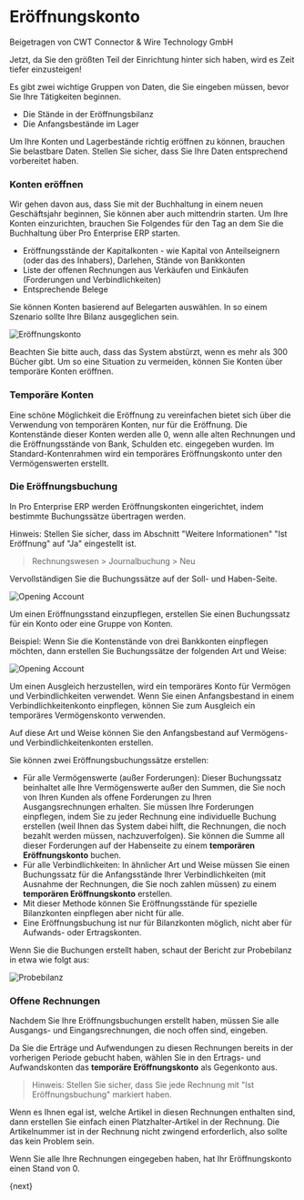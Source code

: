 <!-- add-breadcrumbs -->
# Eröffnungskonto
<span class="text-muted contributed-by">Beigetragen von CWT Connector & Wire Technology GmbH</span>

Jetzt, da Sie den größten Teil der Einrichtung hinter sich haben, wird es Zeit tiefer einzusteigen!

Es gibt zwei wichtige Gruppen von Daten, die Sie eingeben müssen, bevor Sie Ihre Tätigkeiten beginnen.

* Die Stände in der Eröffnungsbilanz
* Die Anfangsbestände im Lager

Um Ihre Konten und Lagerbestände richtig eröffnen zu können, brauchen Sie belastbare Daten. Stellen Sie sicher, dass Sie Ihre Daten entsprechend vorbereitet haben.

### Konten eröffnen

Wir gehen davon aus, dass Sie mit der Buchhaltung in einem neuen Geschäftsjahr beginnen, Sie können aber auch mittendrin starten. Um Ihre Konten einzurichten, brauchen Sie Folgendes für den Tag an dem Sie die Buchhaltung über Pro Enterprise ERP starten.

* Eröffnungsstände der Kapitalkonten - wie Kapital von Anteilseignern (oder das des Inhabers), Darlehen, Stände von Bankkonten
* Liste der offenen Rechnungen aus Verkäufen und Einkäufen (Forderungen und Verbindlichkeiten)
* Entsprechende Belege

Sie können Konten basierend auf Belegarten auswählen. In so einem Szenario sollte Ihre Bilanz ausgeglichen sein.

<img class="screenshot" alt="Eröffnungskonto" src="/docs/assets/img/accounts/opening-account-1.png">

Beachten Sie bitte auch, dass das System abstürzt, wenn es mehr als 300 Bücher gibt. Um so eine Situation zu vermeiden, können Sie Konten über temporäre Konten eröffnen.

### Temporäre Konten

Eine schöne Möglichkeit die Eröffnung zu vereinfachen bietet sich über die Verwendung von temporären Konten, nur für die Eröffnung. Die Kontenstände dieser Konten werden alle 0, wenn alle alten Rechnungen und die Eröffnungsstände von Bank, Schulden etc. eingegeben wurden. Im Standard-Kontenrahmen wird ein temporäres Eröffnungskonto unter den Vermögenswerten erstellt.

### Die Eröffnungsbuchung

In Pro Enterprise ERP werden Eröffnungskonten eingerichtet, indem bestimmte Buchungssätze übertragen werden.

Hinweis: Stellen Sie sicher, dass im Abschnitt "Weitere Informationen" "Ist Eröffnung" auf "Ja" eingestellt ist.

> Rechnungswesen > Journalbuchung > Neu

Vervollständigen Sie die Buchungssätze auf der Soll- und Haben-Seite.

<img class="screenshot" alt="Opening Account" src="/docs/assets/img/accounts/opening-6.png">

Um einen Eröffnungsstand einzupflegen, erstellen Sie einen Buchungssatz für ein Konto oder eine Gruppe von Konten.

Beispiel: Wenn Sie die Kontenstände von drei Bankkonten einpflegen möchten, dann erstellen Sie Buchungssätze der folgenden Art und Weise:

<img class="screenshot" alt="Opening Account" src="/docs/assets/img/accounts/opening-3.png">

Um einen Ausgleich herzustellen, wird ein temporäres Konto für Vermögen und Verbindlichkeiten verwendet. Wenn Sie einen Anfangsbestand in einem Verbindlichkeitenkonto einpflegen, können Sie zum Ausgleich ein temporäres Vermögenskonto verwenden.

Auf diese Art und Weise können Sie den Anfangsbestand auf Vermögens- und Verbindlichkeitenkonten erstellen.

Sie können zwei Eröffnungsbuchungssätze erstellen:

* Für alle Vermögenswerte (außer Forderungen): Dieser Buchungssatz beinhaltet alle Ihre Vermögenswerte außer den Summen, die Sie noch von Ihren Kunden als offene Forderungen zu Ihren Ausgangsrechnungen erhalten. Sie müssen Ihre Forderungen einpflegen, indem Sie zu jeder Rechnung eine individuelle Buchung erstellen (weil Ihnen das System dabei hilft, die Rechnungen, die noch bezahlt werden müssen, nachzuverfolgen). Sie können die Summe all dieser Forderungen auf der Habenseite zu einem **temporären Eröffnungskonto** buchen.
* Für alle Verbindlichkeiten: In ähnlicher Art und Weise müssen Sie einen Buchungssatz für die Anfangsstände Ihrer Verbindlichkeiten (mit Ausnahme der Rechnungen, die Sie noch zahlen müssen) zu einem **temporären Eröffnungskonto** erstellen.
* Mit dieser Methode können Sie Eröffnungsstände für spezielle Bilanzkonten einpflegen aber nicht für alle.
* Eine Eröffnungsbuchung ist nur für Bilanzkonten möglich, nicht aber für Aufwands- oder Ertragskonten.

Wenn Sie die Buchungen erstellt haben, schaut der Bericht zur Probebilanz in etwa wie folgt aus:

<img class="screenshot" alt="Probebilanz" src="/docs/assets/img/accounts/opening-4.png">


### Offene Rechnungen

Nachdem Sie Ihre Eröffnungsbuchungen erstellt haben, müssen Sie alle Ausgangs- und Eingangsrechnungen, die noch offen sind, eingeben.

Da Sie die Erträge und Aufwendungen zu diesen Rechnungen bereits in der vorherigen Periode gebucht haben, wählen Sie in den Ertrags- und Aufwandskonten das **temporäre Eröffnungskonto** als Gegenkonto aus.

> Hinweis: Stellen Sie sicher, dass Sie jede Rechnung mit "Ist Eröffnungsbuchung" markiert haben.

Wenn es Ihnen egal ist, welche Artikel in diesen Rechnungen enthalten sind, dann erstellen Sie einfach einen Platzhalter-Artikel in der Rechnung. Die Artikelnummer ist in der Rechnung nicht zwingend erforderlich, also sollte das kein Problem sein.

Wenn Sie alle Ihre Rechnungen eingegeben haben, hat Ihr Eröffnungskonto einen Stand von 0.

{next}
